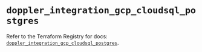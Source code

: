 # `doppler_integration_gcp_cloudsql_postgres`

Refer to the Terraform Registry for docs: [`doppler_integration_gcp_cloudsql_postgres`](https://registry.terraform.io/providers/dopplerhq/doppler/1.21.0/docs/resources/integration_gcp_cloudsql_postgres).
